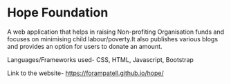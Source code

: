 # Hope Foundation

A web application that helps in raising Non-profiting Organisation funds and focuses on minimising child labour/poverty.It also publishes various blogs and provides an option for users to donate an amount.

Languages/Frameworks used- CSS, HTML, Javascript, Bootstrap

Link to the website- https://forampatell.github.io/hope/

